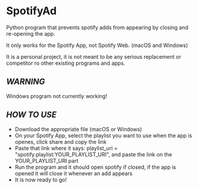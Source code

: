 # SpotifyAd
Python program that prevents spotify adds from appearing by closing and re-opening the app.

It only works for the Spotify App, not Spotify Web. (macOS and Windows)

It is a personal project, it is not meant to be any serious replacement or competitor ro other existing programs and apps.

*WARNING*
-----------
Windows program not currently working!

*HOW TO USE*
--------------

- Download the appropriate file (macOS or Windows)
- On your Spotify App, select the playlist you want to use when the app is openes, click share and copy the link
- Paste that link where it says: playlist_uri = "spotify:playlist:YOUR_PLAYLIST_URI", and paste the link on the YOUR_PLAYLIST_URI part
- Run the program and it should open spotify if closed, if the app is opened it will close it whenever an add appears
- It is now ready to go!

